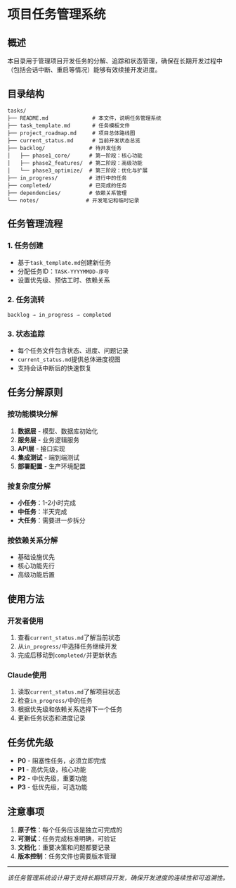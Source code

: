 # 项目任务管理系统

## 概述

本目录用于管理项目开发任务的分解、追踪和状态管理，确保在长期开发过程中（包括会话中断、重启等情况）能够有效续接开发进度。

## 目录结构

```
tasks/
├── README.md              # 本文件，说明任务管理系统
├── task_template.md       # 任务模板文件
├── project_roadmap.md     # 项目总体路线图
├── current_status.md      # 当前开发状态总览
├── backlog/              # 待开发任务
│   ├── phase1_core/      # 第一阶段：核心功能
│   ├── phase2_features/  # 第二阶段：高级功能
│   └── phase3_optimize/  # 第三阶段：优化与扩展
├── in_progress/          # 进行中的任务
├── completed/            # 已完成的任务
├── dependencies/         # 依赖关系管理
└── notes/               # 开发笔记和临时记录

```

## 任务管理流程

### 1. 任务创建
- 基于`task_template.md`创建新任务
- 分配任务ID：`TASK-YYYYMMDD-序号`
- 设置优先级、预估工时、依赖关系

### 2. 任务流转
```
backlog → in_progress → completed
```

### 3. 状态追踪
- 每个任务文件包含状态、进度、问题记录
- `current_status.md`提供总体进度视图
- 支持会话中断后的快速恢复

## 任务分解原则

### 按功能模块分解
1. **数据层** - 模型、数据库初始化
2. **服务层** - 业务逻辑服务
3. **API层** - 接口实现
4. **集成测试** - 端到端测试
5. **部署配置** - 生产环境配置

### 按复杂度分解
- **小任务**：1-2小时完成
- **中任务**：半天完成
- **大任务**：需要进一步拆分

### 按依赖关系分解
- 基础设施优先
- 核心功能先行
- 高级功能后置

## 使用方法

### 开发者使用
1. 查看`current_status.md`了解当前状态
2. 从`in_progress/`中选择任务继续开发
3. 完成后移动到`completed/`并更新状态

### Claude使用
1. 读取`current_status.md`了解项目状态
2. 检查`in_progress/`中的任务
3. 根据优先级和依赖关系选择下一个任务
4. 更新任务状态和进度记录

## 任务优先级

- **P0** - 阻塞性任务，必须立即完成
- **P1** - 高优先级，核心功能
- **P2** - 中优先级，重要功能
- **P3** - 低优先级，可选功能

## 注意事项

1. **原子性**：每个任务应该是独立可完成的
2. **可测试**：任务完成标准明确，可验证
3. **文档化**：重要决策和问题都要记录
4. **版本控制**：任务文件也需要版本管理

---

*该任务管理系统设计用于支持长期项目开发，确保开发进度的连续性和可追溯性。*